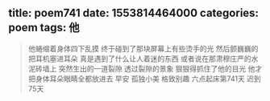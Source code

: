 title: poem741
date: 1553814464000
categories: poem
tags: 他
---
> 他蜷缩着身体四下乱摸
终于碰到了那块屏幕上有些烫手的光
然后颤巍巍的把耳机塞进耳朵
真是遇到了什么让人着迷的东西
或者说在那肃穆庄严的水泥砖墙上
突然生出的一道裂隙
透过裂隙的景象
狠狠得抓住了他的目光
他才把身体耳朵眼睛全都放进去
早安
孤独小美
格致别趣
六点起床第741天 迟到75天